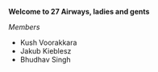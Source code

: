 **Welcome to 27 Airways, ladies and gents**

*Members*

- Kush Voorakkara
- Jakub Kieblesz
- Bhudhav Singh
